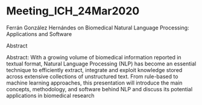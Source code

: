 # Meeting_ICH_24Mar2020
Ferrán González Hernándes on Biomedical Natural Language Processing: Applications and Software

Abstract

Abstract: With a growing volume of biomedical information reported in textual format, Natural Language Processing (NLP) has become an essential technique to efficiently extract, integrate and exploit knowledge stored across extensive collections of unstructured text. From rule-based to machine learning approaches, this presentation will introduce the main concepts, methodology, and software behind NLP and discuss its potential applications in biomedical research
